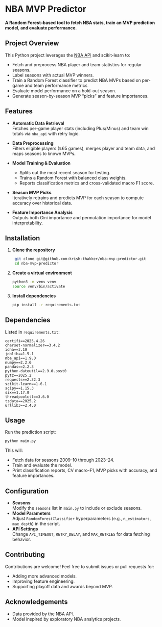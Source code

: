 # NBA MVP Predictor

**A Random Forest–based tool to fetch NBA stats, train an MVP prediction model, and evaluate performance.**

## Project Overview

This Python project leverages the [NBA API](https://github.com/swar/nba_api) and scikit-learn to:
- Fetch and preprocess NBA player and team statistics for regular seasons.
- Label seasons with actual MVP winners.
- Train a Random Forest classifier to predict NBA MVPs based on per-game and team performance metrics.
- Evaluate model performance on a hold-out season.
- Generate season-by-season MVP “picks” and feature importances.

## Features

- **Automatic Data Retrieval**  
  Fetches per-game player stats (including Plus/Minus) and team win totals via `nba_api` with retry logic.

- **Data Preprocessing**  
  Filters eligible players (≥65 games), merges player and team data, and maps seasons to known MVPs.

- **Model Training & Evaluation**  
  - Splits out the most recent season for testing.
  - Trains a Random Forest with balanced class weights.
  - Reports classification metrics and cross-validated macro F1 score.

- **Season MVP Picks**  
  Iteratively retrains and predicts MVP for each season to compute accuracy over historical data.

- **Feature Importance Analysis**  
  Outputs both Gini importance and permutation importance for model interpretability.

## Installation

1. **Clone the repository**  
   ```bash
    git clone git@github.com:krish-thakker/nba-mvp-predictor.git
    cd nba-mvp-predictor
   ```

2. **Create a virtual environment**  
   ```bash
   python3 -m venv venv
   source venv/bin/activate
   ```

3. **Install dependencies**  
   ```bash
   pip install -r requirements.txt
   ```

## Dependencies

Listed in `requirements.txt`:

```
certifi==2025.4.26
charset-normalizer==3.4.2
idna==3.10
joblib==1.5.1
nba_api==1.9.0
numpy==2.2.6
pandas==2.2.3
python-dateutil==2.9.0.post0
pytz==2025.2
requests==2.32.3
scikit-learn==1.6.1
scipy==1.15.3
six==1.17.0
threadpoolctl==3.6.0
tzdata==2025.2
urllib3==2.4.0
```

## Usage

Run the prediction script:

```bash
python main.py
```

This will:
- Fetch data for seasons 2009–10 through 2023–24.
- Train and evaluate the model.
- Print classification reports, CV macro-F1, MVP picks with accuracy, and feature importances.

## Configuration

- **Seasons**  
  Modify the `seasons` list in `main.py` to include or exclude seasons.
- **Model Parameters**  
  Adjust `RandomForestClassifier` hyperparameters (e.g., `n_estimators`, `max_depth`) in the script.
- **API Settings**  
  Change `API_TIMEOUT`, `RETRY_DELAY`, and `MAX_RETRIES` for data fetching behavior.

## Contributing

Contributions are welcome! Feel free to submit issues or pull requests for:
- Adding more advanced models.
- Improving feature engineering.
- Supporting playoff data and awards beyond MVP.

## Acknowledgements

- Data provided by the NBA API.
- Model inspired by exploratory NBA analytics projects.
